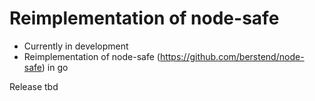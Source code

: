 # Reimplementation of node-safe

- Currently in development
- Reimplementation of node-safe (https://github.com/berstend/node-safe) in go

Release tbd
